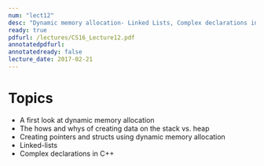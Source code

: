 ```yaml
---
num: "lect12"
desc: "Dynamic memory allocation- Linked Lists, Complex declarations in C++"
ready: true
pdfurl: /lectures/CS16_Lecture12.pdf
annotatedpdfurl: 
annotatedready: false
lecture_date: 2017-02-21 
---
```


# Topics

* A first look at dynamic memory allocation
* The hows and whys of creating data on the stack vs. heap
* Creating pointers and structs using dynamic memory allocation
* Linked-lists
* Complex declarations in C++